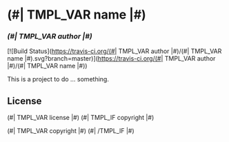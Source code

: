 # (#| TMPL_VAR name |#)
### _(#| TMPL_VAR author |#)_

[![Build Status](https://travis-ci.org/(#| TMPL_VAR author |#)/(#| TMPL_VAR name |#).svg?branch=master)](https://travis-ci.org/(#| TMPL_VAR author |#)/(#| TMPL_VAR name |#))

This is a project to do ... something.

## License

(#| TMPL_VAR license |#)
(#| TMPL_IF copyright |#)

(#| TMPL_VAR copyright |#)
(#| /TMPL_IF |#)
